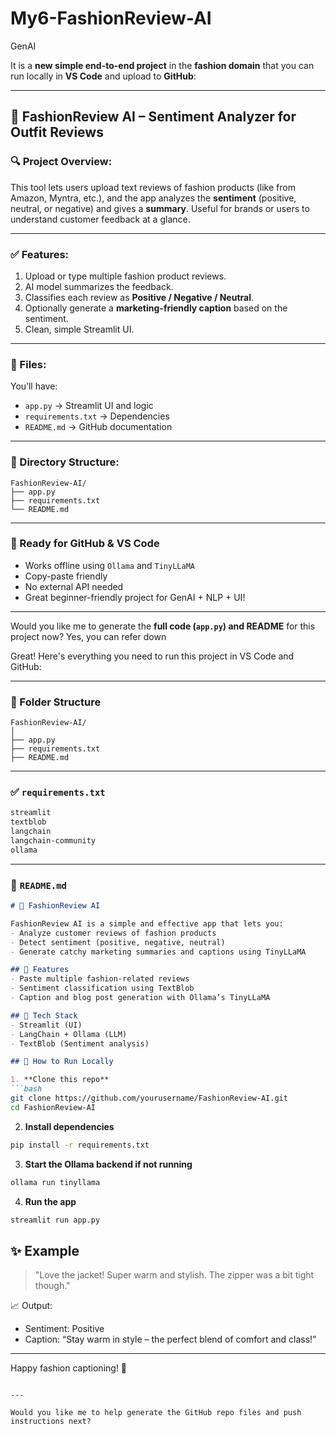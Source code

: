 # My6-FashionReview-AI
GenAI

It is a **new simple end-to-end project** in the **fashion domain** that you can run locally in **VS Code** and upload to **GitHub**:

---

## 🧠 **FashionReview AI – Sentiment Analyzer for Outfit Reviews**

### 🔍 Project Overview:

This tool lets users upload text reviews of fashion products (like from Amazon, Myntra, etc.), and the app analyzes the **sentiment** (positive, neutral, or negative) and gives a **summary**. Useful for brands or users to understand customer feedback at a glance.

---

### ✅ **Features**:

1. Upload or type multiple fashion product reviews.
2. AI model summarizes the feedback.
3. Classifies each review as **Positive / Negative / Neutral**.
4. Optionally generate a **marketing-friendly caption** based on the sentiment.
5. Clean, simple Streamlit UI.

---

### 🧾 Files:

You’ll have:

* `app.py` → Streamlit UI and logic
* `requirements.txt` → Dependencies
* `README.md` → GitHub documentation

---

### 📂 Directory Structure:

```
FashionReview-AI/
├── app.py
├── requirements.txt
└── README.md
```

---

### 🚀 Ready for GitHub & VS Code

* Works offline using `Ollama` and `TinyLLaMA`
* Copy-paste friendly
* No external API needed
* Great beginner-friendly project for GenAI + NLP + UI!

---

Would you like me to generate the **full code (`app.py`) and README** for this project now? Yes, you can refer down

Great! Here's everything you need to run this project in VS Code and GitHub:

---

### 📁 Folder Structure

```
FashionReview-AI/
│
├── app.py
├── requirements.txt
├── README.md
```

---

### ✅ `requirements.txt`

```txt
streamlit
textblob
langchain
langchain-community
ollama
```

---

### 📘 `README.md`

````markdown
# 👕 FashionReview AI

FashionReview AI is a simple and effective app that lets you:
- Analyze customer reviews of fashion products
- Detect sentiment (positive, negative, neutral)
- Generate catchy marketing summaries and captions using TinyLLaMA

## 🚀 Features
- Paste multiple fashion-related reviews
- Sentiment classification using TextBlob
- Caption and blog post generation with Ollama’s TinyLLaMA

## 🧩 Tech Stack
- Streamlit (UI)
- LangChain + Ollama (LLM)
- TextBlob (Sentiment analysis)

## 🔧 How to Run Locally

1. **Clone this repo**  
```bash
git clone https://github.com/yourusername/FashionReview-AI.git
cd FashionReview-AI
````

2. **Install dependencies**

```bash
pip install -r requirements.txt
```

3. **Start the Ollama backend if not running**

```bash
ollama run tinyllama
```

4. **Run the app**

```bash
streamlit run app.py
```

## ✨ Example

> "Love the jacket! Super warm and stylish. The zipper was a bit tight though."

📈 Output:

* Sentiment: Positive
* Caption: “Stay warm in style – the perfect blend of comfort and class!”

---

Happy fashion captioning! 💬

```

---

Would you like me to help generate the GitHub repo files and push instructions next?
```

